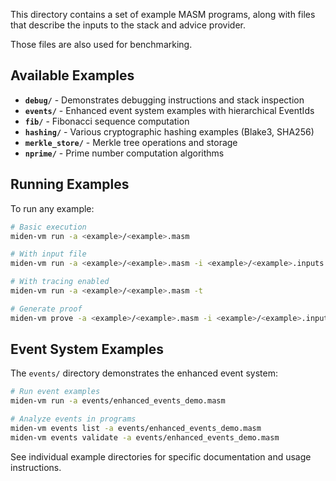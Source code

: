 This directory contains a set of example MASM programs, along with files that describe the inputs to the stack and advice provider.

Those files are also used for benchmarking.

## Available Examples

- **`debug/`** - Demonstrates debugging instructions and stack inspection
- **`events/`** - Enhanced event system examples with hierarchical EventIds
- **`fib/`** - Fibonacci sequence computation
- **`hashing/`** - Various cryptographic hashing examples (Blake3, SHA256)
- **`merkle_store/`** - Merkle tree operations and storage
- **`nprime/`** - Prime number computation algorithms

## Running Examples

To run any example:

```bash
# Basic execution
miden-vm run -a <example>/<example>.masm

# With input file
miden-vm run -a <example>/<example>.masm -i <example>/<example>.inputs

# With tracing enabled
miden-vm run -a <example>/<example>.masm -t

# Generate proof
miden-vm prove -a <example>/<example>.masm -i <example>/<example>.inputs
```

## Event System Examples

The `events/` directory demonstrates the enhanced event system:

```bash
# Run event examples
miden-vm run -a events/enhanced_events_demo.masm

# Analyze events in programs
miden-vm events list -a events/enhanced_events_demo.masm
miden-vm events validate -a events/enhanced_events_demo.masm
```

See individual example directories for specific documentation and usage instructions.
